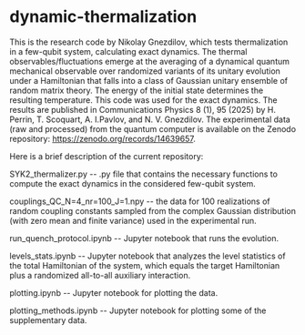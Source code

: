 # dynamic-thermalization
This is the research code by Nikolay Gnezdilov, which tests thermalization in a few-qubit system, calculating exact dynamics. The thermal observables/fluctuations emerge at the averaging of a dynamical quantum mechanical observable over randomized variants of its unitary evolution under a Hamiltonian that falls into a class of Gaussian unitary ensemble of random matrix theory. The energy of the initial state determines the resulting temperature.
This code was used for the exact dynamics. The results are published in Communications Physics 8 (1), 95 (2025) by H. Perrin, T. Scoquart, A. I.Pavlov, and N. V. Gnezdilov. The experimental data (raw and processed) from the quantum computer is available on the Zenodo repository: https://zenodo.org/records/14639657.

Here is a brief description of the current repository:

SYK2_thermalizer.py -- .py file that contains the necessary functions to compute the exact dynamics in the considered few-qubit system.

‎couplings_QC_N=4_nr=100_J=1.npy -- the data for 100 realizations of random coupling constants sampled from the complex Gaussian distribution (with zero mean and finite variance) used in the experimental run.

‎run_quench_protocol.ipynb -- Jupyter notebook that runs the evolution.

‎levels_stats.ipynb -- Jupyter notebook that analyzes the level statistics of the total Hamiltonian of the system, which equals the target Hamiltonian plus a randomized all-to-all auxiliary interaction.

plotting.ipynb -- Jupyter notebook for plotting the data.

‎plotting_methods.ipynb -- Jupyter notebook for plotting some of the supplementary data.
